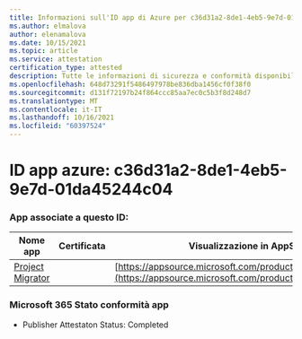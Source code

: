 ```yaml
---
title: Informazioni sull'ID app di Azure per c36d31a2-8de1-4eb5-9e7d-01da45244c04
ms.author: elmalova
author: elenamalova
ms.date: 10/15/2021
ms.topic: article
ms.service: attestation
certification_type: attested
description: Tutte le informazioni di sicurezza e conformità disponibili per c36d31a2-8de1-4eb5-9e7d-01da45244c04.
ms.openlocfilehash: 648d73291f5486497978be836dba1456cf0f38f0
ms.sourcegitcommit: d131f72197b24f864ccc85aa7ec0c5b3f8d248d7
ms.translationtype: MT
ms.contentlocale: it-IT
ms.lasthandoff: 10/16/2021
ms.locfileid: "60397524"
---
```

# <a name="azure-app-id-c36d31a2-8de1-4eb5-9e7d-01da45244c04"></a>ID app azure: c36d31a2-8de1-4eb5-9e7d-01da45244c04


### <a name="apps-associated-with-this-id"></a>App associate a questo ID:
| **Nome app** | **Certificata** | **Visualizzazione in AppSource** |
|--------------|---------------|-----------------------|
| [Project Migrator](https://docs.microsoft.com/microsoft-365-app-certification/forward/WA200003160) |  | [https://appsource.microsoft.com/product/office/WA200003160](https://appsource.microsoft.com/product/office/WA200003160) |

### <a name="microsoft-365-app-compliance-status"></a>Microsoft 365 Stato conformità app
- Publisher Attestaton Status: Completed
